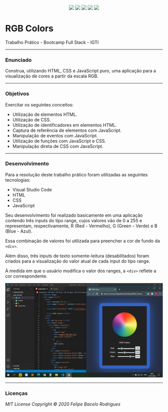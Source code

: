 <p align="center">
<a href= "https://img.shields.io/github/repo-size/felipebacelo/RGB_Colors?style=for-the-badge"><img src="https://img.shields.io/github/repo-size/felipebacelo/RGB_Colors?style=for-the-badge"/></a>
<a href= "https://img.shields.io/github/languages/count/felipebacelo/RGB_Colors?style=for-the-badge"><img src="https://img.shields.io/github/languages/count/felipebacelo/RGB_Colors?style=for-the-badge"/></a>
<a href= "https://img.shields.io/github/forks/felipebacelo/RGB_Colors?style=for-the-badge"><img src="https://img.shields.io/github/forks/felipebacelo/RGB_Colors?style=for-the-badge"/></a>
<a href= "https://img.shields.io/bitbucket/pr-raw/felipebacelo/RGB_Colors?style=for-the-badge"><img src="https://img.shields.io/bitbucket/pr-raw/felipebacelo/RGB_Colors?style=for-the-badge"/></a>
<a href= "https://img.shields.io/bitbucket/issues/felipebacelo/RGB_Colors?style=for-the-badge"><img src="https://img.shields.io/bitbucket/issues/felipebacelo/RGB_Colors?style=for-the-badge"/></a>
</p>

# RGB Colors

Trabalho Prático - Bootcamp Full Stack - IGTI
***
### Enunciado

Construa, utilizando HTML, CSS e JavaScript puro, uma aplicação para a visualização de cores a partir da escala RGB.
***
### Objetivos

Exercitar os seguintes conceitos:

* Utilização de elementos HTML.
* Utilização de CSS.
* Utilização de identificadores em elementos HTML.
* Captura de referência de elementos com JavaScript.
* Manipulação de eventos com JavaScript.
* Utilização de funções com JavaScript e CSS.
* Manipulação direta de CSS com JavaScript.
***
### Desenvolvimento

Para a resolução deste trabalho prático foram utilizadas as seguintes tecnologias:

* Visual Studio Code
* HTML
* CSS
* JavaScript

Seu desenvolvimento foi realizado basicamente em uma aplicação contendo três inputs do tipo range, cujos valores vão de 0 a 255 e representam, respectivamente, R (Red - Vermelho), G (Green - Verde) e B (Blue - Azul).

Essa combinação de valores foi utilizada para preencher a cor de fundo da `<div>`.

Além disso, três inputs de texto somente-leitura (desabilitados) foram criados para a visualização do valor atual de cada input do tipo range.
  
À medida em que o usuário modifica o valor dos ranges, a `<div>` reflete a cor correspondente.


![PRINT_RGB](https://github.com/felipebacelo/RGB_Colors/blob/master/images/IMG_002.png)

***
### Licenças

_MIT License_
_Copyright   ©   2020 Felipe Bacelo Rodrigues_
